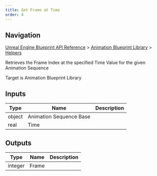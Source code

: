 ```yaml
---
title: Get Frame at Time
order: 4
---
```

## Navigation

[Unreal Engine Blueprint API Reference](https://dev.epicgames.com/documentation/en-us/unreal-engine/BlueprintAPI) > [Animation Blueprint Library](https://dev.epicgames.com/documentation/en-us/unreal-engine/BlueprintAPI/AnimationBlueprintLibrary) > [Helpers](https://dev.epicgames.com/documentation/en-us/unreal-engine/BlueprintAPI/AnimationBlueprintLibrary/Helpers)

Retrieves the Frame Index at the specified Time Value for the given Animation Sequence

Target is Animation Blueprint Library

## Inputs

| Type | Name | Description |
| --- | --- | --- |
| object | Animation Sequence Base |  |
| real | Time |  |

## Outputs

| Type | Name | Description |
| --- | --- | --- |
| integer | Frame |  |
